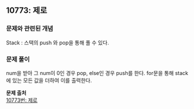## 10773: 제로
### 문제와 관련된 개념
Stack : 스택의 push 와 pop을 통해 풀 수 있다.
### 문제 풀이
num을 받아 그 num이 0인 경우 pop, else인 경우 push를 한다. for문을 통해 stack에 있는 모든 값을 더하여 이를 출력한다.

**문제 출처**  
[10773번: 제로](https://www.acmicpc.net/problem/10773)
